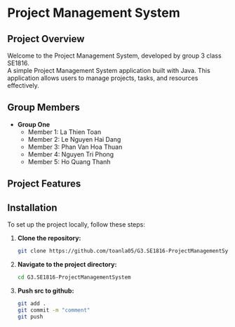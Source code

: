# Project Management System

## Project Overview

Welcome to the Project Management System, developed by group 3 class SE1816. <br/>
A simple Project Management System application built with Java. This application allows users to manage projects, tasks, and resources effectively.

## Group Members

-   **Group One**
    -   Member 1: La Thien Toan
    -   Member 2: Le Nguyen Hai Dang
    -   Member 3: Phan Van Hoa Thuan
    -   Member 4: Nguyen Tri Phong
    -   Member 5: Ho Quang Thanh

## Project Features

## Installation

To set up the project locally, follow these steps:

1. **Clone the repository:**
    ```bash
    git clone https://github.com/toanla05/G3.SE1816-ProjectManagementSystem.git
    ```
2. **Navigate to the project directory:**
    ```bash
    cd G3.SE1816-ProjectManagementSystem
    ```
3. **Push src to github:**
    ```bash
    git add .
    git commit -m "comment"
    git push
    ```
